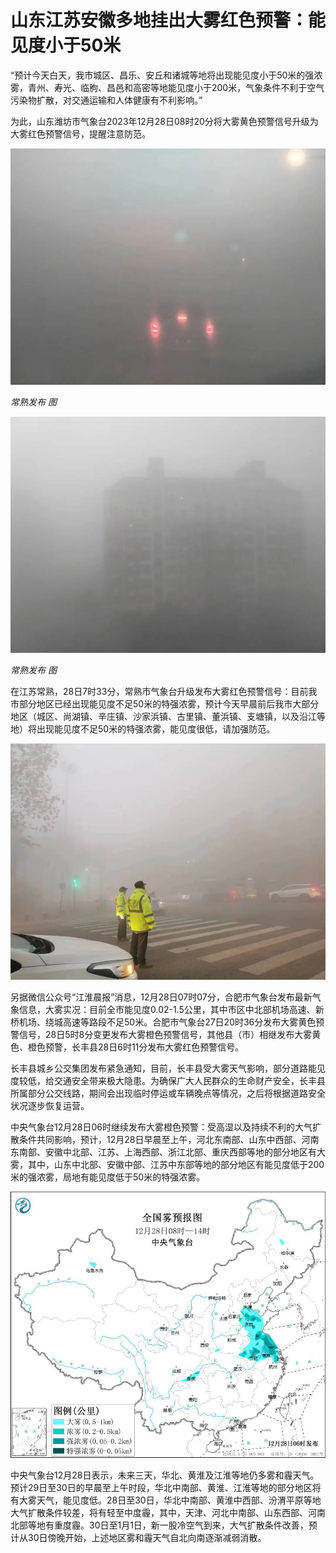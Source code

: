 # 山东江苏安徽多地挂出大雾红色预警：能见度小于50米

“预计今天白天，我市城区、昌乐、安丘和诸城等地将出现能见度小于50米的强浓雾，青州、寿光、临朐、昌邑和高密等地能见度小于200米，气象条件不利于空气污染物扩散，对交通运输和人体健康有不利影响。”

为此，山东潍坊市气象台2023年12月28日08时20分将大雾黄色预警信号升级为大雾红色预警信号，提醒注意防范。

![e0c461ccbb50eb7fa20da0487d38cc93.jpg](./山东江苏安徽多地挂出大雾红色预警能见度小于50米/e0c461ccbb50eb7fa20da0487d38cc93.jpg)

 _常熟发布 图_

![9c8570fd1268bbfa05ace76501480edd.jpg](./山东江苏安徽多地挂出大雾红色预警能见度小于50米/9c8570fd1268bbfa05ace76501480edd.jpg)

 _常熟发布 图_

在江苏常熟，28日7时33分，常熟市气象台升级发布大雾红色预警信号：目前我市部分地区已经出现能见度不足50米的特强浓雾，预计今天早晨前后我市大部分地区（城区、尚湖镇、辛庄镇、沙家浜镇、古里镇、董浜镇、支塘镇，以及沿江等地）将出现能见度不足50米的特强浓雾，能见度很低，请加强防范。

![6ddaceb053a8bfce0c4c479bfb6aa6d3.jpg](./山东江苏安徽多地挂出大雾红色预警能见度小于50米/6ddaceb053a8bfce0c4c479bfb6aa6d3.jpg)

另据微信公众号“江淮晨报”消息，12月28日07时07分，合肥市气象台发布最新气象信息，大雾实况：目前全市能见度0.02-1.5公里，其中市区中北部机场高速、新桥机场、绕城高速等路段不足50米。合肥市气象台27日20时36分发布大雾黄色预警信号，28日5时8分变更发布大雾橙色预警信号，其他县（市）相继发布大雾黄色、橙色预警，长丰县28日6时11分发布大雾红色预警信号。

长丰县城乡公交集团发布紧急通知，目前，长丰县受大雾天气影响，部分道路能见度较低，给交通安全带来极大隐患。为确保广大人民群众的生命财产安全，长丰县所属部分公交线路，期间会出现临时停运或车辆晚点等情况，之后将根据道路安全状况逐步恢复运营。

中央气象台12月28日06时继续发布大雾橙色预警：受高湿以及持续不利的大气扩散条件共同影响，预计，12月28日早晨至上午，河北东南部、山东中西部、河南东南部、安徽中北部、江苏、上海西部、浙江北部、重庆西部等地的部分地区有大雾，其中，山东中北部、安徽中部、江苏中东部等地的部分地区有能见度低于200米的强浓雾，局地有能见度低于50米的特强浓雾。

![f0eab51638e7887d99a7947c6eb03673.jpg](./山东江苏安徽多地挂出大雾红色预警能见度小于50米/f0eab51638e7887d99a7947c6eb03673.jpg)

中央气象台12月28日表示，未来三天，华北、黄淮及江淮等地仍多雾和霾天气。预计29日至30日的早晨至上午时段，华北中南部、黄淮、江淮等地的部分地区将有大雾天气，能见度低。28日至30日，华北中南部、黄淮中西部、汾渭平原等地大气扩散条件较差，将有轻至中度霾，其中，天津、河北中南部、山东西部、河南北部等地有重度霾。30日至1月1日，新一股冷空气到来，大气扩散条件改善，预计从30日傍晚开始，上述地区雾和霾天气自北向南逐渐减弱消散。

